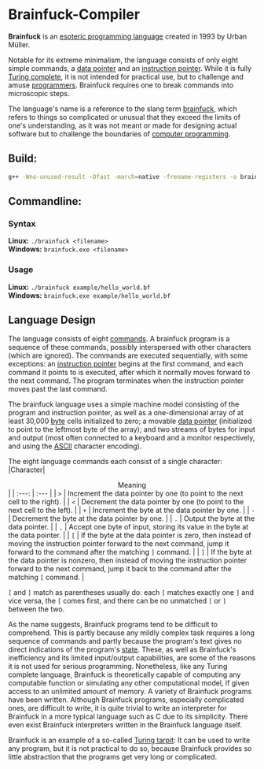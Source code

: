 # Brainfuck-Compiler
**Brainfuck** is an [esoteric programming language](https://en.wikipedia.org/wiki/Esoteric_programming_language "wiki") created in 1993 by Urban Müller.

Notable for its extreme minimalism, the language consists of only eight simple commands, a [data pointer](https://en.wikipedia.org/wiki/Data_pointer "wiki") and an [instruction pointer](https://en.wikipedia.org/wiki/Instruction_pointer "wiki"). While it is fully [Turing complete](https://en.wikipedia.org/wiki/Turing_completeness "wiki"), it is not intended for practical use, but to challenge and amuse [programmers](https://en.wikipedia.org/wiki/Programmers "wiki"). Brainfuck requires one to break commands into microscopic steps.

The language's name is a reference to the slang term [brainfuck](https://en.wiktionary.org/wiki/brainfuck "wiki"), which refers to things so complicated or unusual that they exceed the limits of one's understanding, as it was not meant or made for designing actual software but to challenge the boundaries of [computer programming](https://en.wikipedia.org/wiki/Computer_programming "wiki").

## Build:
```bash
g++ -Wno-unused-result -Ofast -march=native -frename-registers -o brainfuck main.cpp brainfuck.cpp
```

## Commandline:

### Syntax
**Linux:** `./brainfuck <filename>`\
**Windows:** `brainfuck.exe <filename>`
### Usage
**Linux:** `./brainfuck example/hello_world.bf`\
**Windows:** `brainfuck.exe example/hello_world.bf`

## Language Design
The language consists of eight [commands](https://en.wikipedia.org/wiki/Command_(computing) "wiki"). A brainfuck program is a sequence of these commands, possibly interspersed with other characters (which are ignored). The commands are executed sequentially, with some exceptions: an [instruction pointer](https://en.wikipedia.org/wiki/Program_Counter "wiki") begins at the first command, and each command it points to is executed, after which it normally moves forward to the next command. The program terminates when the instruction pointer moves past the last command.

The brainfuck language uses a simple machine model consisting of the program and instruction pointer, as well as a one-dimensional array of at least 30,000 [byte](https://en.wikipedia.org/wiki/Byte "wiki") cells initialized to zero; a movable [data pointer](https://en.wikipedia.org/wiki/Pointer_(computer_programming) "wiki") (initialized to point to the leftmost byte of the array); and two streams of bytes for input and output (most often connected to a keyboard and a monitor respectively, and using the [ASCII](https://en.wikipedia.org/wiki/ASCII "wiki") character encoding).

The eight language commands each consist of a single character:
|Character| <center>Meaning</center> |
|  :---:  |  :---   |
| `>` | Increment the data pointer by one (to point to the next cell to the right). |
| `<` | Decrement the data pointer by one (to point to the next cell to the left). |
| `+` | Increment the byte at the data pointer by one. |
| `-` | Decrement the byte at the data pointer by one. |
| `.` | Output the byte at the data pointer. |
| `,` | Accept one byte of input, storing its value in the byte at the data pointer. |
| `[` | If the byte at the data pointer is zero, then instead of moving the instruction pointer forward to the next command, jump it forward to the command after the matching `]` command. |
| `]` | If the byte at the data pointer is nonzero, then instead of moving the instruction pointer forward to the next command, jump it back to the command after the matching `[` command. |

`[` and `]` match as parentheses usually do: each `[` matches exactly one `]` and vice versa, the `[` comes first, and there can be no unmatched `[` or `]` between the two.

As the name suggests, Brainfuck programs tend to be difficult to comprehend. This is partly because any mildly complex task requires a long sequence of commands and partly because the program's text gives no direct indications of the program's [state](https://en.wikipedia.org/wiki/State_(computer_science) "wiki"). These, as well as Brainfuck's inefficiency and its limited input/output capabilities, are some of the reasons it is not used for serious programming. Nonetheless, like any Turing complete language, Brainfuck is theoretically capable of computing any computable function or simulating any other computational model, if given access to an unlimited amount of memory. A variety of Brainfuck programs have been written. Although Brainfuck programs, especially complicated ones, are difficult to write, it is quite trivial to write an interpreter for Brainfuck in a more typical language such as C due to its simplicity. There even exist Brainfuck interpreters written in the Brainfuck language itself.

Brainfuck is an example of a so-called [Turing tarpit](https://en.wikipedia.org/wiki/Turing_tarpit "wiki"): It can be used to write any program, but it is not practical to do so, because Brainfuck provides so little abstraction that the programs get very long or complicated. 